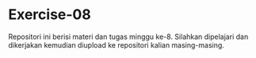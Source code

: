 # Exercise-08
Repositori ini berisi materi dan tugas minggu ke-8. Silahkan dipelajari dan dikerjakan kemudian diupload ke repositori kalian masing-masing. 
